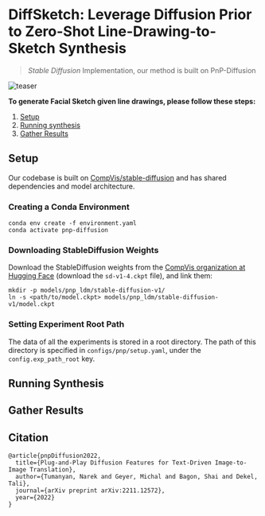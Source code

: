 # DiffSketch: Leverage Diffusion Prior to Zero-Shot Line-Drawing-to-Sketch Synthesis

> *Stable Diffusion* Implementation, our method is built on PnP-Diffusion

![teaser](assets/results.png)

**To generate Facial Sketch given line drawings, please follow these steps:**

1. [Setup](#setup)
2. [Running synthesis](#running-synthesis)
3. [Gather Results](#gather-results)


## Setup

Our codebase is built on [CompVis/stable-diffusion](https://github.com/CompVis/stable-diffusion)
and has shared dependencies and model architecture.

### Creating a Conda Environment

```
conda env create -f environment.yaml
conda activate pnp-diffusion
```

### Downloading StableDiffusion Weights

Download the StableDiffusion weights from the [CompVis organization at Hugging Face](https://huggingface.co/CompVis/stable-diffusion-v-1-4-original)
(download the `sd-v1-4.ckpt` file), and link them:
```
mkdir -p models/pnp_ldm/stable-diffusion-v1/
ln -s <path/to/model.ckpt> models/pnp_ldm/stable-diffusion-v1/model.ckpt 
```


### Setting Experiment Root Path

The data of all the experiments is stored in a root directory.
The path of this directory is specified in `configs/pnp/setup.yaml`, under the `config.exp_path_root` key.



## Running Synthesis


## Gather Results


## Citation
```
@article{pnpDiffusion2022,
  title={Plug-and-Play Diffusion Features for Text-Driven Image-to-Image Translation},
  author={Tumanyan, Narek and Geyer, Michal and Bagon, Shai and Dekel, Tali},
  journal={arXiv preprint arXiv:2211.12572},
  year={2022}
}
```
